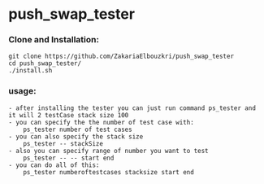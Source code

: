 # push_swap_tester

### Clone and Installation:

	git clone https://github.com/ZakariaElbouzkri/push_swap_tester 
	cd push_swap_tester/
	./install.sh

### usage:
	- after installing the tester you can just run command ps_tester and it will 2 testCase stack size 100
	- you can specify the the number of test case with:
		ps_tester number of test cases
	- you can also specify the stack size
		ps_tester -- stackSize
	- also you can specify range of number you want to test
		ps_tester -- -- start end
	- you can do all of this:
		ps_tester numberoftestcases stacksize start end
	